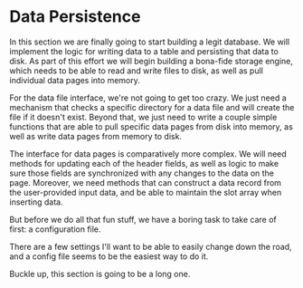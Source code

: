 # Data Persistence

In this section we are finally going to start building a legit database. We will implement the logic for writing data to a table and persisting that data to disk. As part of this effort we will begin building a bona-fide storage engine, which needs to be able to read and write files to disk, as well as pull individual data pages into memory.

For the data file interface, we're not going to get too crazy. We just need a mechanism that checks a specific directory for a data file and will create the file if it doesn't exist. Beyond that, we just need to write a couple simple functions that are able to pull specific data pages from disk into memory, as well as write data pages from memory to disk.

The interface for data pages is comparatively more complex. We will need methods for updating each of the header fields, as well as logic to make sure those fields are synchronized with any changes to the data on the page. Moreover, we need methods that can construct a data record from the user-provided input data, and be able to maintain the slot array when inserting data.

But before we do all that fun stuff, we have a boring task to take care of first: a configuration file.

There are a few settings I'll want to be able to easily change down the road, and a config file seems to be the easiest way to do it.

Buckle up, this section is going to be a long one.